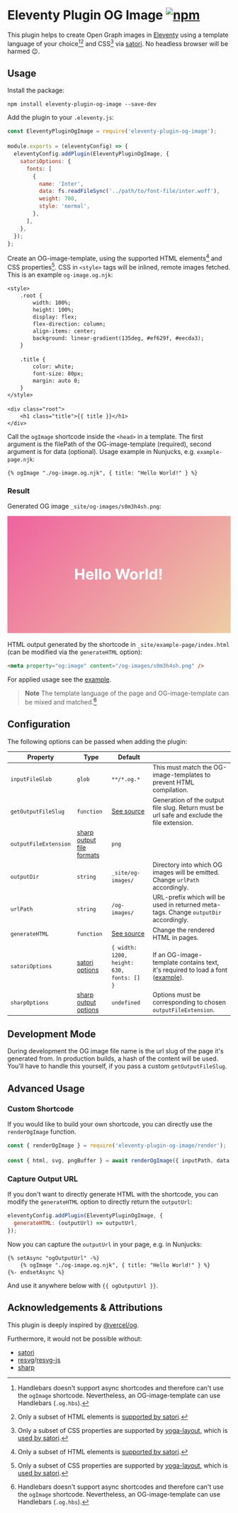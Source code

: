 # Eleventy Plugin OG Image [![npm](https://img.shields.io/npm/v/eleventy-plugin-og-image?color=blue)](https://www.npmjs.com/package/eleventy-plugin-og-image)

This plugin helps to create Open Graph images in [Eleventy](https://www.11ty.dev/) using a template language of your choice[^1][^2] and CSS[^3] via [satori](https://github.com/vercel/satori). No headless browser will be harmed 😉.

## Usage

Install the package:

```shell
npm install eleventy-plugin-og-image --save-dev
```

Add the plugin to your `.eleventy.js`:

```js
const EleventyPluginOgImage = require('eleventy-plugin-og-image');

module.exports = (eleventyConfig) => {
  eleventyConfig.addPlugin(EleventyPluginOgImage, {
    satoriOptions: {
      fonts: [
        {
          name: 'Inter',
          data: fs.readFileSync('../path/to/font-file/inter.woff'),
          weight: 700,
          style: 'normal',
        },
      ],
    },
  });
};
```

Create an OG-image-template, using the supported HTML elements[^2] and CSS properties[^3]. CSS in `<style>` tags will be inlined, remote images fetched. This is an example `og-image.og.njk`:

```njk
<style>
    .root {
        width: 100%;
        height: 100%;
        display: flex;
        flex-direction: column;
        align-items: center;
        background: linear-gradient(135deg, #ef629f, #eecda3);
    }

    .title {
        color: white;
        font-size: 80px;
        margin: auto 0;
    }
</style>

<div class="root">
    <h1 class="title">{{ title }}</h1>
</div>
```

Call the `ogImage` shortcode inside the `<head>` in a template. The first argument is the filePath of the OG-image-template (required), second argument is for data (optional). Usage example in Nunjucks, e.g. `example-page.njk`:

```njk
{% ogImage "./og-image.og.njk", { title: "Hello World!" } %}
```

### Result

Generated OG image `_site/og-images/s0m3h4sh.png`:

![Generated OG image](./assets/og-image.png)

HTML output generated by the shortcode in `_site/example-page/index.html` (can be modified via the `generateHTML` option):

```html
<meta property="og:image" content="/og-images/s0m3h4sh.png" />
```

For applied usage see the [example](./example).

> **Note**
> The template language of the page and OG-image-template can be mixed and matched.[^1]

## Configuration

The following options can be passed when adding the plugin:

| Property              | Type                                                                                                       | Default                                   |                                                                                             |
|-----------------------|------------------------------------------------------------------------------------------------------------|-------------------------------------------|---------------------------------------------------------------------------------------------|
| `inputFileGlob`       | `glob`                                                                                                     | `**/*.og.*`                               | This must match the OG-image-templates to prevent HTML compilation.                         |
| `getOutputFileSlug`   | `function`                                                                                                 | [See source](src/mergeOptions.js)         | Generation of the output file slug. Return must be url safe and exclude the file extension. |
| `outputFileExtension` | [sharp output file formats](https://sharp.pixelplumbing.com/api-output#toformat)                           | `png`                                     |                                                                                             |
| `outputDir`           | `string`                                                                                                   | `_site/og-images/`                        | Directory into which OG images will be emitted. Change `urlPath` accordingly.               |
| `urlPath`             | `string`                                                                                                   | `/og-images/`                             | URL-prefix which will be used in returned meta-tags. Change `outputDir` accordingly.        |
| `generateHTML`        | `function`                                                                                                 | [See source](src/mergeOptions.js)         | Change the rendered HTML in pages.                                                          |
| `satoriOptions`       | [satori options](https://github.com/search?q=repo:vercel/satori+%22export+type+SatoriOptions%22&type=code) | `{ width: 1200, height: 630, fonts: [] }` | If an OG-image-template contains text, it's required to load a font ([example](#usage)).    |
| `sharpOptions`        | [sharp output options](https://sharp.pixelplumbing.com/api-output#toformat)                                | `undefined`                               | Options must be corresponding to chosen `outputFileExtension`.                              |

## Development Mode

During development the OG image file name is the url slug of the page it's generated from. In production builds, a hash of the content will be used. You'll have to handle this yourself, if you pass a custom `getOutputFileSlug`.

## Advanced Usage

### Custom Shortcode

If you would like to build your own shortcode, you can directly use the `renderOgImage` function.

```js
const { renderOgImage } = require('eleventy-plugin-og-image/render');

const { html, svg, pngBuffer } = await renderOgImage({ inputPath, data, satoriOptions, templateConfig });
```

### Capture Output URL

If you don't want to directly generate HTML with the shortcode, you can modify the `generateHTML` option to directly return the `outputUrl`:

```js
eleventyConfig.addPlugin(EleventyPluginOgImage, {
  generateHTML: (outputUrl) => outputUrl,
});
```

Now you can capture the `outputUrl` in your page, e.g. in Nunjucks:

```njk
{% setAsync "ogOutputUrl" -%}
    {% ogImage "./og-image.og.njk", { title: "Hello World!" } %}
{%- endsetAsync %}
```

And use it anywhere below with `{{ ogOutputUrl }}`.

## Acknowledgements & Attributions

This plugin is deeply inspired by [@vercel/og](https://vercel.com/docs/concepts/functions/edge-functions/og-image-generation).

Furthermore, it would not be possible without:

- [satori](https://github.com/vercel/satori)
- [resvg](https://github.com/RazrFalcon/resvg/)/[resvg-js](https://github.com/yisibl/resvg-js)
- [sharp](https://github.com/lovell/sharp)

[^1]: Handlebars doesn't support async shortcodes and therefore can't use the `ogImage` shortcode. Nevertheless, an OG-image-template can use Handlebars (`.og.hbs`).
[^2]: Only a subset of HTML elements is [supported by satori](https://github.com/vercel/satori#html-elements).
[^3]: Only a subset of CSS properties are supported by [yoga-layout](https://github.com/facebook/yoga), which is [used by satori](https://github.com/vercel/satori#css).
